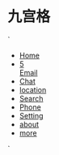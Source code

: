 # 九宫格


`
<ul class="mui-table-view mui-grid-view mui-grid-9">
 <li class="mui-table-view-cell mui-media mui-col-xs-4 mui-col-sm-3">
 <a href="#">
 <span class="mui-icon mui-icon-home"></span>
 <div class="mui-media-body">Home</div>
 </a>
 </li>
 <li class="mui-table-view-cell mui-media mui-col-xs-4 mui-col-sm-3"><a href="#">
 <span class="mui-icon mui-icon-email"><span class="mui-badge">5</span></span>
 <div class="mui-media-body">Email</div></a></li>
 <li class="mui-table-view-cell mui-media mui-col-xs-4 mui-col-sm-3"><a href="#">
 <span class="mui-icon mui-icon-chatbubble"></span>
 <div class="mui-media-body">Chat</div></a></li>
 <li class="mui-table-view-cell mui-media mui-col-xs-4 mui-col-sm-3"><a href="#">
 <span class="mui-icon mui-icon-location"></span>
 <div class="mui-media-body">location</div></a></li>
 <li class="mui-table-view-cell mui-media mui-col-xs-4 mui-col-sm-3"><a href="#">
 <span class="mui-icon mui-icon-search"></span>
 <div class="mui-media-body">Search</div></a></li>
 <li class="mui-table-view-cell mui-media mui-col-xs-4 mui-col-sm-3"><a href="#">
 <span class="mui-icon mui-icon-phone"></span>
 <div class="mui-media-body">Phone</div></a></li>
 <li class="mui-table-view-cell mui-media mui-col-xs-4 mui-col-sm-3"><a href="#">
 <span class="mui-icon mui-icon-gear"></span>
 <div class="mui-media-body">Setting</div></a></li>
 <li class="mui-table-view-cell mui-media mui-col-xs-4 mui-col-sm-3"><a href="#">
 <span class="mui-icon mui-icon-info"></span>
 <div class="mui-media-body">about</div></a></li>
 <li class="mui-table-view-cell mui-media mui-col-xs-4 mui-col-sm-3"><a href="#">
 <span class="mui-icon mui-icon-more"></span>
 <div class="mui-media-body">more</div></a></li>
 </ul>


`
